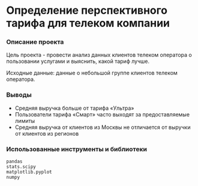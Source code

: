 # Определение перспективного тарифа для телеком компании

### Описание проекта
Цель проекта - провести анализ данных клиентов телеком оператора о пользовании услугами и выяснить, какой тариф лучше.

Исходные данные: данные о небольшой группе клиентов телеком оператора.

### Выводы
* Средняя выручка больше от тарифа «Ультра»
* Пользователи тарифа «Смарт» часто выходят за предоставляемые лимиты
* Средняя выручка от клиентов из Москвы не отличается от выручки от клиентов из регионов

### Использованные инструменты и библиотеки

```
pandas
stats.scipy
matplotlib.pyplot
numpy
```
